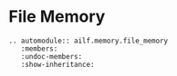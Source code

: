 # File Memory

```{eval-rst}
.. automodule:: ailf.memory.file_memory
   :members:
   :undoc-members:
   :show-inheritance:
```
